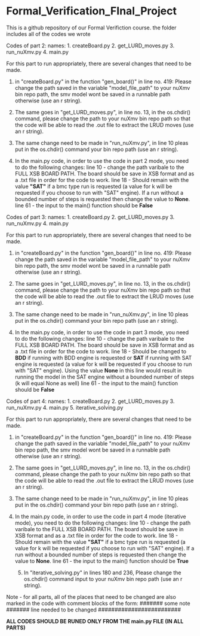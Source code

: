 # Formal_Verification_FInal_Project
This is a github repository of our Formal Verifiction course. the folder includes all of the codes we wrote


Codes of part 2:
    names:
          1. createBoard.py
          2. get_LURD_moves.py
          3. run_nuXmv.py
          4. main.py

For this part to run appropriately, there are several changes that need to be made.
1. in "createBoard.py" in the function "gen_board()" in line no. 419:
    Please change the path saved in the variable "model_file_path" to your nuXmv bin repo path, the smv model wont be saved in a runnable path otherwise (use an r string).
        
2. The same goes in "get_LURD_moves.py", in line no. 13, in the  os.chdir() command, please change the path to your nuXmv bin repo path so that the code will be able to read the .out file to
    extract the LRUD moves (use an r string).
    
3. The same change need to be made in "run_nuXmv.py", in line 10 pleas put in the os.chdir() command your bin repo path (use an r string).
    
4. In the main.py code, in order to use the code in part 2 mode, you need to do the following changes:
   line 10 - change the path varibale to the FULL XSB BOARD PATH.
            The board should be save in XSB format and as a .txt file in order for the code to work.
   line 18 - Should remain with the value **"SAT"** if a bmc type run is requested (a value for k will be requested if you choose to run with "SAT" engine).
             If a run without a bounded number of steps is requested then change the value to **None**.
   line 61 - the input to the main() function should be **False**


Codes of part 3:
        names: 
          1. createBoard.py
          2. get_LURD_moves.py
          3. run_nuXmv.py
          4. main.py

For this part to run appropriately, there are several changes that need to be made.
1. in "createBoard.py" in the function "gen_board()" in line no. 419:
   Please change the path saved in the variable "model_file_path" to your nuXmv bin repo path, the smv model wont be saved in a runnable path otherwise (use an r string).
                
2. The same goes in "get_LURD_moves.py", in line no. 13, in the  os.chdir() command, please change the path to your nuXmv bin repo path so that the code will be able to
   read the .out file to extract the LRUD moves (use an r string).
                
3. The same change need to be made in "run_nuXmv.py", in line 10 pleas put in the os.chdir() command your bin repo path (use an r string).
            
4. In the main.py code, in order to use the code in part 3 mode, you need to do the following changes:
   line 10 - change the path varibale to the FULL XSB BOARD PATH.
            The board should be save in XSB format and as a .txt file in order for the code to work.
   line 18 - Should be changed to **BDD** if running with BDD engine is requested or **SAT** if running with SAT engine is requested (a value for k will be requested if you choose to run with "SAT" engine).
             Using the value **None** in this line would result in running the model in the SAT engine without a bounded number of steps (k will equal None as well)
   line 61 - the input to the main() function should be **False**


Codes of part 4:
        names: 
          1. createBoard.py
          2. get_LURD_moves.py
          3. run_nuXmv.py
          4. main.py
          5. iterative_solving.py

For this part to run appropriately, there are several changes that need to be made.
1. in "createBoard.py" in the function "gen_board()" in line no. 419:
   Please change the path saved in the variable "model_file_path" to your nuXmv bin repo path, the smv model wont be saved in a runnable path otherwise (use an r string).
                
2. The same goes in "get_LURD_moves.py", in line no. 13, in the  os.chdir() command, please change the path to your nuXmv bin repo path so that the code will be able to
   read the .out file to extract the LRUD moves (use an r string).
                
3. The same change need to be made in "run_nuXmv.py", in line 10 pleas put in the os.chdir() command your bin repo path (use an r string).
            
4. In the main.py code, in order to use the code in part 4 mode (iterative mode), you need to do the following changes:
   line 10 - change the path varibale to the FULL XSB BOARD PATH.
            The board should be save in XSB format and as a .txt file in order for the code to work.
   line 18 - Should remain with the value **"SAT"** if a bmc type run is requested (a value for k will be requested if you choose to run with "SAT" engine).
             If a run without a bounded number of steps is requested then change the value to **None**.
   line 61 - the input to the main() function should be **True**
                
   5. In "iterative_solving.py" in lines 180 and 236, Please change the os.chdir() command input to your nuXmv bin repo path (use an r string).


Note - for all parts, all of the places that need to be changed are also marked in the code with comment blocks of the form:
####### some note #######
line needed to be changed
#########################



**ALL CODES SHOULD BE RUNED ONLY FROM THE main.py FILE (IN ALL PARTS)**



    
